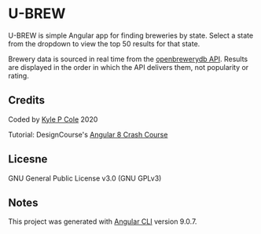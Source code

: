 # U-BREW
U-BREW is simple Angular app for finding breweries by state. Select a state from the dropdown to view the top 50 results for that state.

Brewery data is sourced in real time from the [openbrewerydb API](https://www.openbrewerydb.org). Results are displayed in the order in which the API delivers them, not popularity or rating.

## Credits
Coded by [Kyle P Cole](https://www.kylepcole.com/) 2020

Tutorial: DesignCourse's [Angular 8 Crash Course](https://www.youtube.com/watch?v=_TLhUCjY9iA)

## Licesne 
GNU General Public License v3.0 (GNU GPLv3)

## Notes
This project was generated with [Angular CLI](https://github.com/angular/angular-cli) version 9.0.7.